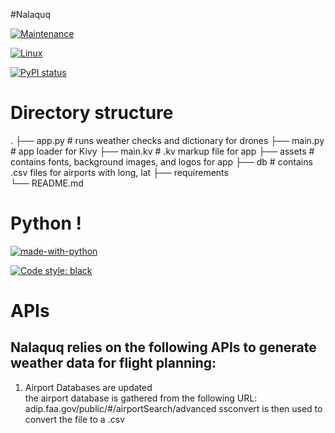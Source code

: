 #Nalaquq


[![Maintenance](https://img.shields.io/badge/Maintained%3F-yes-green.svg)](https://GitHub.com/Naereen/StrapDown.js/graphs/commit-activity)

[![Linux](https://svgshare.com/i/Zhy.svg)](https://svgshare.com/i/Zhy.svg)

[![PyPI status](https://img.shields.io/pypi/status/ansicolortags.svg)](https://pypi.python.org/pypi/ansicolortags/)

# Directory structure
.
├── app.py                  # runs weather checks and dictionary for drones
├── main.py                 # app loader for Kivy
├── main.kv                 # .kv markup file for app
├── assets                  # contains fonts, background images, and logos for app
├── db                      # contains .csv files for airports with long, lat
├── requirements		
└── README.md

# Python !
[![made-with-python](https://img.shields.io/badge/Made%20with-Python-1f425f.svg)](https://www.python.org/)
 
[![Code style: black](https://img.shields.io/badge/code%20style-black-000000.svg)](https://github.com/psf/black)

# APIs  
## Nalaquq relies on the following APIs to generate weather data for flight planning: 
1. Airport Databases are updated  
the airport database is gathered from the following URL: 
adip.faa.gov/public/#/airportSearch/advanced
ssconvert is then used to convert the file to a .csv

